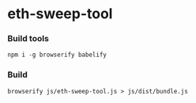 # eth-sweep-tool

### Build tools

```
npm i -g browserify babelify
```

### Build

```
browserify js/eth-sweep-tool.js > js/dist/bundle.js
```
